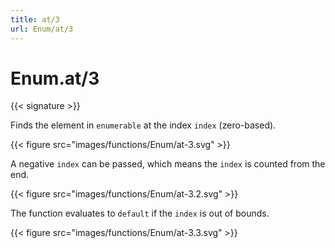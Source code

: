 ```yaml
---
title: at/3
url: Enum/at/3
---
```


# Enum.at/3

{{< signature >}}

Finds the element in `enumerable` at the index `index` (zero-based).

{{< figure src="images/functions/Enum/at-3.svg" >}}

A negative `index` can be passed, which means the `index` is counted from the end.

{{< figure src="images/functions/Enum/at-3.2.svg" >}}

The function evaluates to `default` if the `index` is out of bounds.

{{< figure src="images/functions/Enum/at-3.3.svg" >}}
